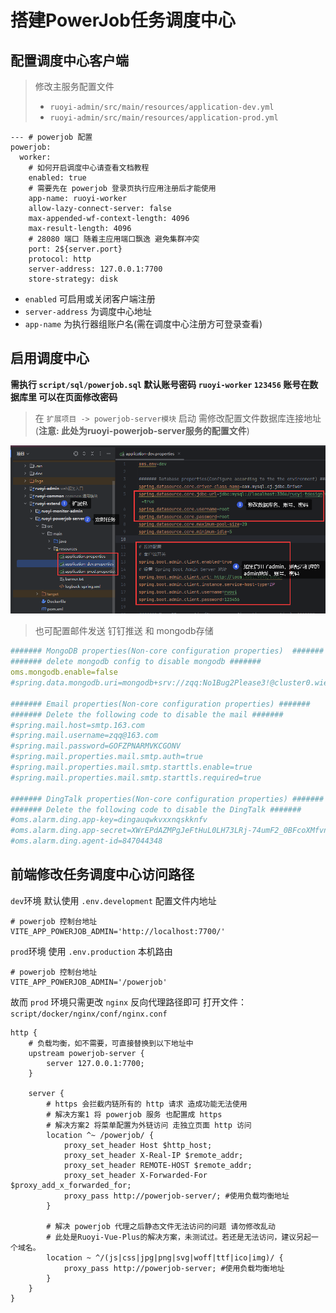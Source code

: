 # 搭建PowerJob任务调度中心

## 配置调度中心客户端
> 修改主服务配置文件 <br> 
> - `ruoyi-admin/src/main/resources/application-dev.yml`
> - `ruoyi-admin/src/main/resources/application-prod.yml`

```yaml:line-numbers=12
--- # powerjob 配置
powerjob:
  worker:
    # 如何开启调度中心请查看文档教程
    enabled: true
    # 需要先在 powerjob 登录页执行应用注册后才能使用
    app-name: ruoyi-worker
    allow-lazy-connect-server: false
    max-appended-wf-context-length: 4096
    max-result-length: 4096
    # 28080 端口 随着主应用端口飘逸 避免集群冲突
    port: 2${server.port}
    protocol: http
    server-address: 127.0.0.1:7700
    store-strategy: disk
```

* `enabled` 可启用或关闭客户端注册
* `server-address` 为调度中心地址
* `app-name` 为执行器组账户名(需在调度中心注册方可登录查看)

## 启用调度中心
**需执行 `script/sql/powerjob.sql` 默认账号密码 `ruoyi-worker` `123456` 账号在数据库里 可以在页面修改密码**
<br>

> 在 `扩展项目 -> powerjob-server模块` 启动
> 需修改配置文件数据库连接地址(**注意: 此处为ruoyi-powerjob-server服务的配置文件**)

![img.png](../../assets/images/deploy/power_job_init/img.png)

> 也可配置邮件发送 钉钉推送 和 mongodb存储

```yaml
####### MongoDB properties(Non-core configuration properties)  #######
####### delete mongodb config to disable mongodb #######
oms.mongodb.enable=false
#spring.data.mongodb.uri=mongodb+srv://zqq:No1Bug2Please3!@cluster0.wie54.gcp.mongodb.net/powerjob_daily?retryWrites=true&w=majority

####### Email properties(Non-core configuration properties) #######
####### Delete the following code to disable the mail #######
#spring.mail.host=smtp.163.com
#spring.mail.username=zqq@163.com
#spring.mail.password=GOFZPNARMVKCGONV
#spring.mail.properties.mail.smtp.auth=true
#spring.mail.properties.mail.smtp.starttls.enable=true
#spring.mail.properties.mail.smtp.starttls.required=true

####### DingTalk properties(Non-core configuration properties) #######
####### Delete the following code to disable the DingTalk #######
#oms.alarm.ding.app-key=dingauqwkvxxnqskknfv
#oms.alarm.ding.app-secret=XWrEPdAZMPgJeFtHuL0LH73LRj-74umF2_0BFcoXMfvnX0pCQvt0rpb1JOJU_HLl
#oms.alarm.ding.agent-id=847044348
```

## 前端修改任务调度中心访问路径
`dev`环境 默认使用 `.env.development` 配置文件内地址

```properties
# powerjob 控制台地址
VITE_APP_POWERJOB_ADMIN='http://localhost:7700/'
```

`prod`环境 使用 `.env.production` 本机路由

```properties
# powerjob 控制台地址
VITE_APP_POWERJOB_ADMIN='/powerjob'
```

故而 `prod` 环境只需更改 `nginx` 反向代理路径即可
打开文件： `script/docker/nginx/conf/nginx.conf`

```nginx configuration
http {
    # 负载均衡，如不需要，可直接替换到以下地址中
    upstream powerjob-server {
        server 127.0.0.1:7700;
    }

    server {
        # https 会拦截内链所有的 http 请求 造成功能无法使用
        # 解决方案1 将 powerjob 服务 也配置成 https
        # 解决方案2 将菜单配置为外链访问 走独立页面 http 访问
        location ^~ /powerjob/ {
            proxy_set_header Host $http_host;
            proxy_set_header X-Real-IP $remote_addr;
            proxy_set_header REMOTE-HOST $remote_addr;
            proxy_set_header X-Forwarded-For $proxy_add_x_forwarded_for;
            proxy_pass http://powerjob-server/; #使用负载均衡地址
        }

        # 解决 powerjob 代理之后静态文件无法访问的问题 请勿修改乱动
        # 此处是Ruoyi-Vue-Plus的解决方案，未测试过。若还是无法访问，建议另起一个域名。
        location ~ ^/(js|css|jpg|png|svg|woff|ttf|ico|img)/ {
            proxy_pass http://powerjob-server; #使用负载均衡地址
        }
    }
}
```
